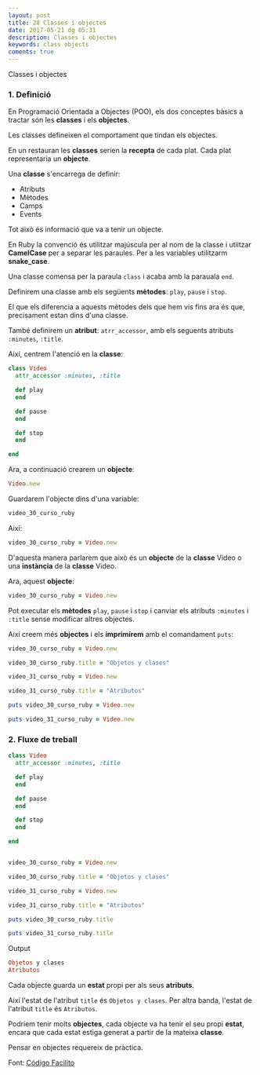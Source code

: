```yaml
---
layout: post
title: 28 Classes i objectes
date: 2017-05-21 dg 05:31
description: Classes i objectes
keywords: class objects
coments: true
---
```


Classes i objectes

### 1. Definició

En Programació Orientada a Objectes (POO), els dos conceptes bàsics a tractar són les **classes** i els **objectes**.

Les classes defineixen el comportament que tindan els objectes.

En un restauran les **classes** serien la **recepta** de cada plat. Cada plat representaria un **objecte**.

Una **classe** s'encarrega de definir:

- Atributs
- Mètodes
- Camps
- Events

Tot això és informació que va a tenir un objecte.

En Ruby la convenció és utilitzar majúscula per al nom de la classe i utiitzar **CamelCase** per a separar les paraules. Per a les variables utilitzarm **snake_case**.

Una classe comensa per la paraula `class` i acaba amb la parauala `end`.

Definirem una classe amb els següents **mètodes**: `play`, `pause` i `stop`.

El que els diferencia a aquests mètodes dels que hem vis fins ara és que, precisament estan dins d'una classe.

També definirem un **atribut**: `atrr_accessor`, amb els seguents atributs `:minutes`, `:title`.

Així, centrem l'atenció en la **classe**:

```ruby
class Video
  attr_accessor :minutes, :title

  def play
  end

  def pause
  end

  def stop
  end

end
```

Ara, a continuació crearem un **objecte**:

```ruby
Video.new
```

Guardarem l'objecte dins d'una variable:

```ruby
video_30_curso_ruby
```

Així:

```ruby
video_30_curso_ruby = Video.new
```

D'aquesta manera parlarem que això és un **objecte** de la **classe** Video o una **instància** de la **classe** Video.

Ara, aquest **objecte**:

```ruby
video_30_curso_ruby = Video.new
```

Pot executar els **mètodes** `play`, `pause` i `stop` i canviar els atributs `:minutes` i `:title` sense modificar altres objectes.

Així creem més **objectes** i els **imprimirem** amb el comandament `puts`:

```ruby
video_30_curso_ruby = Video.new

video_30_curso_ruby.title = "Objetos y clases"

video_31_curso_ruby = Video.new

video_31_curso_ruby.title = "Atributos"

puts video_30_curso_ruby = Video.new

puts video_31_curso_ruby = Video.new
```

### 2. Fluxe de treball

```ruby
class Video
  attr_accessor :minutes, :title

  def play
  end

  def pause
  end

  def stop
  end

end


video_30_curso_ruby = Video.new

video_30_curso_ruby.title = "Objetos y clases"

video_31_curso_ruby = Video.new

video_31_curso_ruby.title = "Atributos"

puts video_30_curso_ruby.title

puts video_31_curso_ruby.title
```

Output

```ruby
Objetos y clases
Atributos
```

Cada objecte guarda un **estat** propi per als seus **atributs**.

Així l'estat de l'atribut `title` és `Objetos y clases`. Per altra banda, l'estat de l'atribut `title` és `Atributos`.

Podriem tenir molts **objectes**, cada objecte va ha tenir el seu propi **estat**, encara que cada estat estiga generat a partir de la mateixa **classe**.

Pensar en objectes requereix de pràctica.


Font: [Código Facilito](http://codigofacilito.com/videos/27-curso-ruby-clases-y-objetos)


